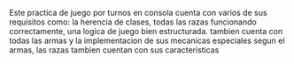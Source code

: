 Este practica de juego por turnos en consola cuenta con varios de sus requisitos como: la herencia de clases, todas las razas funcionando correctamente, una logica de juego bien estructurada.
tambien cuenta con todas las armas y la implementacion de sus mecanicas especiales segun el armas, las razas tambien cuentan con sus caracteristicas

